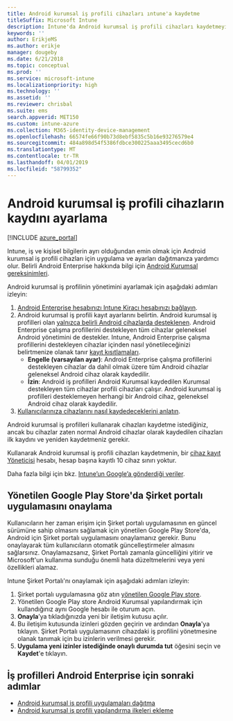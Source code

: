 ```yaml
---
title: Android kurumsal iş profili cihazları ıntune'a kaydetme
titleSuffix: Microsoft Intune
description: Intune'da Android kurumsal iş profili cihazları kaydetmeyi öğrenin.
keywords: ''
author: ErikjeMS
ms.author: erikje
manager: dougeby
ms.date: 6/21/2018
ms.topic: conceptual
ms.prod: ''
ms.service: microsoft-intune
ms.localizationpriority: high
ms.technology: ''
ms.assetid: ''
ms.reviewer: chrisbal
ms.suite: ems
search.appverid: MET150
ms.custom: intune-azure
ms.collection: M365-identity-device-management
ms.openlocfilehash: 66574fe66f90b73d8ebf5835c5b16e93276579e4
ms.sourcegitcommit: 484a898d54f5386fdbce300225aaa3495cecd6b0
ms.translationtype: MT
ms.contentlocale: tr-TR
ms.lasthandoff: 04/01/2019
ms.locfileid: "58799352"
---
```

# <a name="set-up-enrollment-of-android-enterprise-work-profile-devices"></a>Android kurumsal iş profili cihazların kaydını ayarlama

[!INCLUDE [azure_portal](./includes/azure_portal.md)]

Intune, iş ve kişisel bilgilerin ayrı olduğundan emin olmak için Android kurumsal iş profili cihazları için uygulama ve ayarları dağıtmanıza yardımcı olur. Belirli Android Enterprise hakkında bilgi için [Android Kurumsal gereksinimleri](https://support.google.com/work/android/answer/6174145?hl=en&ref_topic=6151012).

Android kurumsal iş profilinin yönetimini ayarlamak için aşağıdaki adımları izleyin:

1. [Android Enterprise hesabınızı Intune Kiracı hesabınızı bağlayın](connect-intune-android-enterprise.md).
2. Android kurumsal iş profili kayıt ayarlarını belirtin. Android kurumsal iş profilleri olan [yalnızca belirli Android cihazlarda desteklenen](https://support.google.com/work/android/answer/6174145?hl=en&ref_topic=6151012%20style=%22target=new_window%22). Android Enterprise çalışma profillerini destekleyen tüm cihazlar geleneksel Android yönetimini de destekler. Intune, Android Enterprise çalışma profillerini destekleyen cihazlar içinden nasıl yönetileceğinizi belirtmenize olanak tanır [kayıt kısıtlamaları](enrollment-restrictions-set.md).
    - **Engelle (varsayılan ayar)**:  Android Enterprise çalışma profillerini destekleyen cihazlar da dahil olmak üzere tüm Android cihazlar geleneksel Android cihaz olarak kaydedilir.
    - **İzin**: Android iş profilleri Android Kurumsal kaydedilen Kurumsal destekleyen tüm cihazlar profili cihazları çalışır. Android kurumsal iş profilleri desteklemeyen herhangi bir Android cihaz, geleneksel Android cihaz olarak kaydedilir.
3. [Kullanıcılarınıza cihazlarını nasıl kaydedeceklerini anlatın](/intune-user-help/enroll-your-device-in-intune-android).


Android kurumsal iş profilleri kullanarak cihazları kaydetme istediğiniz, ancak bu cihazlar zaten normal Android cihazlar olarak kaydedilen cihazları ilk kaydını ve yeniden kaydetmeniz gerekir.

Kullanarak Android kurumsal iş profili cihazları kaydetmenin, bir [cihaz kayıt Yöneticisi](device-enrollment-manager-enroll.md) hesabı, hesap başına kayıtlı 10 cihaz sınırı yoktur.

Daha fazla bilgi için bkz. [Intune’un Google’a gönderdiği veriler](data-intune-sends-to-google.md).

## <a name="approve-the-company-portal-app-in-the-managed-google-play-store"></a>Yönetilen Google Play Store'da Şirket portalı uygulamasını onaylama

Kullanıcıların her zaman erişim için Şirket portalı uygulamasının en güncel sürümüne sahip olmasını sağlamak için yönetilen Google Play Store'da, Android için Şirket portalı uygulamasını onaylamanız gerekir. Bunu onaylayarak tüm kullanıcıların otomatik güncelleştirmeler almasını sağlarsınız. Onaylamazsanız, Şirket Portalı zamanla güncelliğini yitirir ve Microsoft'un kullanıma sunduğu önemli hata düzeltmelerini veya yeni özellikleri alamaz.

Intune Şirket Portalı'nı onaylamak için aşağıdaki adımları izleyin:

1.  Şirket portalı uygulamasına göz atın [yönetilen Google Play store](https://play.google.com/work/apps/details?id=com.microsoft.windowsintune.companyportal).
2.  Yönetilen Google Play store Android Kurumsal yapılandırmak için kullandığınız aynı Google hesabı ile oturum açın.
3.  **Onayla**’ya tıkladığınızda yeni bir iletişim kutusu açılır.
4.  Bu iletişim kutusunda izinleri gözden geçirin ve ardından **Onayla**'ya tıklayın. Şirket Portalı uygulamasının cihazdaki iş profilini yönetmesine olanak tanımak için bu izinlerin verilmesi gerekir.
5.  **Uygulama yeni izinler istediğinde onaylı durumda tut** öğesini seçin ve **Kaydet**'e tıklayın.

## <a name="next-steps-for-android-enterprise-work-profiles"></a>İş profilleri Android Enterprise için sonraki adımlar
- [Android kurumsal iş profili uygulamaları dağıtma](apps-add-android-for-work.md)
- [Android kurumsal iş profili yapılandırma ilkeleri ekleme](device-profiles.md)
